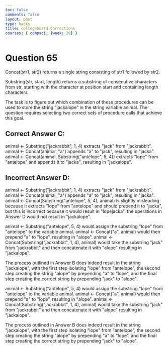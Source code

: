 ```yaml
---
toc: false
comments: false
layout: post
type: hacks
title: collegeboard Corrections 
courses: { compsci: {week: 20} }
---
```

# Question 65

Concat(str1, str2) returns a single string consisting of str1 followed by str2.

Substring(str, start, length) returns a substring of consecutive characters from str, starting with the character at position start and containing length characters.

The task is to figure out which combination of these procedures can be used to store the string "jackalope" in the string variable animal. The question requires selecting two correct sets of procedure calls that achieve this goal.

## Correct Answer C:

animal ← Substring("jackrabbit", 1, 4) extracts "jack" from "jackrabbit".
animal ← Concat(animal, "a") appends "a" to "jack", resulting in "jacka".
animal ← Concat(animal, Substring("antelope", 5, 4)) extracts "lope" from "antelope" and appends it to "jacka", resulting in "jackalope".

## Incorrect Answer D:

animal ← Substring("jackrabbit", 1, 4) extracts "jack" from "jackrabbit".
animal ← Concat(animal, "a") appends "a" to "jack", resulting in "jacka".
animal ← Concat(Substring("antelope", 5, 4), animal) is slightly misleading because it extracts "lope" from "antelope" and should prepend it to "jacka", but this is incorrect because it would result in "lopejacka".
the operations in Answer D would not result in "jackalope".

animal ← Substring("antelope", 5, 4) would assign the substring "lope" from "antelope" to the variable animal.
animal ← Concat("a", animal) would then prepend "a" to "lope", resulting in "alope".
animal ← Concat(Substring("jackrabbit", 1, 4), animal) would take the substring "jack" from "jackrabbit" and then concatenate it with "alope" resulting in "jackalope".

The process outlined in Answer B does indeed result in the string "jackalope", with the first step isolating "lope" from "antelope", the second step creating the string "alope" by prepending "a" to "lope", and the final step creating the correct string by prepending "jack" to "alope".


animal ← Substring("antelope", 5, 4) would assign the substring "lope" from "antelope" to the variable animal.
animal ← Concat("a", animal) would then prepend "a" to "lope", resulting in "alope".
animal ← Concat(Substring("jackrabbit", 1, 4), animal) would take the substring "jack" from "jackrabbit" and then concatenate it with "alope" resulting in "jackalope".

The process outlined in Answer B does indeed result in the string "jackalope", with the first step isolating "lope" from "antelope", the second step creating the string "alope" by prepending "a" to "lope", and the final step creating the correct string by prepending "jack" to "alope".